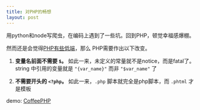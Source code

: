 ```yaml
---
title: 对PHP的畅想
layout: post
---
```


用python和node写爬虫，在编码上遇到了一些坑。回到PHP，顿觉幸福感爆棚。

然而还是会觉得[PHP有些低端](http://adambard.com/blog/you-write-php-because-you-dont-know-better/)，那么
PHP需要作出以下改变。

1. **变量名前面不需要 `$`。**
 如此一来，未定义的常量就不是notice，而是fatal了。
 string 中引用的变量就是 `"{var_name}"` 而非 `"$var_name"` 了

2. **不需要开头的 `<?php`。**
 如此一来，`.php` 脚本就完全是php脚本，而 `.phtml` 才是模板

demo: [CoffeePHP](https://github.com/picasso250/CoffeePHP)
